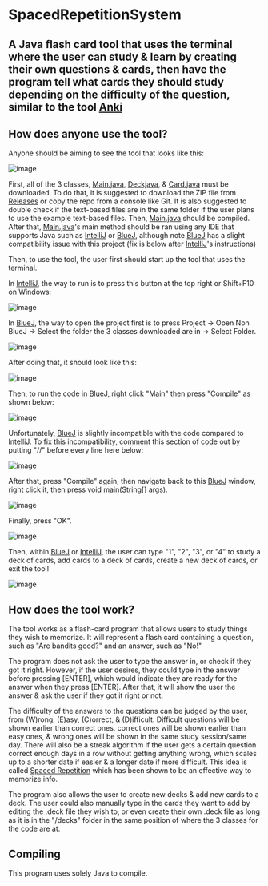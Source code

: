 # SpacedRepetitionSystem

## A Java flash card tool that uses the terminal where the user can study & learn by creating their own questions & cards, then have the program tell what cards they should study depending on the difficulty of the question, similar to the tool [Anki](https://apps.ankiweb.net/)

## How does anyone use the tool?

Anyone should be aiming to see the tool that looks like this:

![image](https://user-images.githubusercontent.com/22280271/227016551-19419d57-7ea2-4df9-a876-34d52ac46115.png)

First, all of the 3 classes, [Main.java](https://github.com/bluelightspirit/SpacedRepetitionSystem/blob/main/Main.java), [Deckjava](https://github.com/bluelightspirit/SpacedRepetitionSystem/blob/main/Deck.java), & [Card.java](https://github.com/bluelightspirit/SpacedRepetitionSystem/blob/main/Card.java) must be downloaded. To do that, it is suggested to download the ZIP file from [Releases](https://github.com/bluelightspirit/SpacedRepetitionSystem/releases) or copy the repo from a console like Git. It is also suggested to double check if the text-based files are in the same folder if the user plans to use the example text-based files. Then, [Main.java](https://github.com/bluelightspirit/SpacedRepetitionSystem/blob/main/Main.java) should be compiled. After that, [Main.java](https://github.com/bluelightspirit/SpacedRepetitionSystem/blob/main/Main.java)'s main method should be ran using any IDE that supports Java such as [IntelliJ](https://www.jetbrains.com/idea/download/) or [BlueJ](https://www.bluej.org/), although note [BlueJ](https://www.bluej.org/) has a slight compatibility issue with this project (fix is below after [IntelliJ](https://www.jetbrains.com/idea/download/)'s instructions)

Then, to use the tool, the user first should start up the tool that uses the terminal.

In [IntelliJ](https://www.jetbrains.com/idea/download/), the way to run is to press this button at the top right or Shift+F10 on Windows:

![image](https://user-images.githubusercontent.com/22280271/227017226-8b51f1bc-0123-493f-a1c0-1cb9baf73212.png)

In [BlueJ](https://www.bluej.org/), the way to open the project first is to press Project -> Open Non BlueJ -> Select the folder the 3 classes downloaded are in -> Select Folder.

![image](https://user-images.githubusercontent.com/22280271/227017856-4569b041-80ed-4597-a913-d4cfdd76e54f.png)

After doing that, it should look like this:

![image](https://user-images.githubusercontent.com/22280271/227017982-ee58d3d9-60d6-4665-ba6d-073c4db655d4.png)

Then, to run the code in [BlueJ](https://www.bluej.org/), right click "Main" then press "Compile" as shown below:

![image](https://user-images.githubusercontent.com/22280271/227018122-a3e15870-af89-46f0-a3a4-b674e1a7337c.png)

Unfortunately, [BlueJ](https://www.bluej.org/) is slightly incompatible with the code compared to [IntelliJ](https://www.jetbrains.com/idea/download/). To fix this incompatibility, comment this section of code out by putting "//" before every line here below:

![image](https://user-images.githubusercontent.com/22280271/227018865-1c964c5f-e90c-4fef-92b6-1f31993c546a.png)

After that, press "Compile" again, then navigate back to this [BlueJ](https://www.bluej.org/) window, right click it, then press void main(String[] args).

![image](https://user-images.githubusercontent.com/22280271/227019186-ab9a6643-9816-48d2-979e-2aa9db26b26c.png)

Finally, press "OK".

![image](https://user-images.githubusercontent.com/22280271/227027840-2c48b2b6-a3c1-4d3d-8645-d002bb428483.png)

Then, within [BlueJ](https://www.bluej.org/) or [IntelliJ](https://www.jetbrains.com/idea/download/), the user can type "1", "2", "3", or "4" to study a deck of cards, add cards to a deck of cards, create a new deck of cards, or exit the tool!

![image](https://user-images.githubusercontent.com/22280271/227028115-b3dc8f4d-fd65-4eec-9b25-d2adf4692f71.png)


## How does the tool work?

The tool works as a flash-card program that allows users to study things they wish to memorize. It will represent a flash card containing a question, such as "Are bandits good?" and an answer, such as "No!"

The program does not ask the user to type the answer in, or check if they got it right. However, if the user desires, they could type in the answer before pressing [ENTER], which would indicate they are ready for the answer when they press [ENTER]. After that, it will show the user the answer & ask the user if they got it right or not.

The difficulty of the answers to the questions can be judged by the user, from (W)rong, (E)asy, (C)orrect, & (D)ifficult. Difficult questions will be shown earlier than correct ones, correct ones will be shown earlier than easy ones, & wrong ones will be shown in the same study session/same day. There will also be a streak algorithm if the user gets a certain question correct enough days in a row without getting anything wrong, which scales up to a shorter date if easier & a longer date if more difficult. This idea is called [Spaced Repetition](https://en.wikipedia.org/wiki/Spaced_repetition) which has been shown to be an effective way to memorize info.

The program also allows the user to create new decks & add new cards to a deck. The user could also manually type in the cards they want to add by editing the .deck file they wish to, or even create their own .deck file as long as it is in the "/decks" folder in the same position of where the 3 classes for the code are at.

## Compiling

This program uses solely Java to compile.
